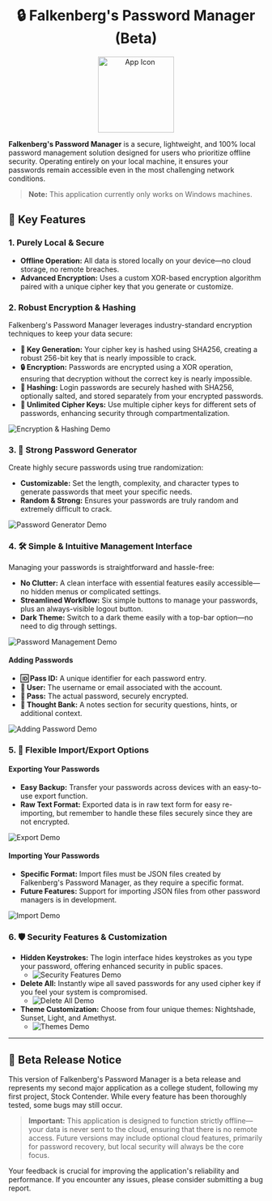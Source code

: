 
<h1 align="center">🔒 Falkenberg's Password Manager (Beta)</h1>
<div align="center">
    <img src="icon.png" alt="App Icon" width="150" />
</div>


**Falkenberg's Password Manager** is a secure, lightweight, and 100% local password management solution designed for users who prioritize offline security. Operating entirely on your local machine, it ensures your passwords remain accessible even in the most challenging network conditions.

> **Note:** This application currently only works on Windows machines.

## 🌟 Key Features

### 1. Purely Local & Secure

- **Offline Operation:** All data is stored locally on your device—no cloud storage, no remote breaches.
- **Advanced Encryption:** Uses a custom XOR-based encryption algorithm paired with a unique cipher key that you generate or customize.
  
### 2. Robust Encryption & Hashing

Falkenberg's Password Manager leverages industry-standard encryption techniques to keep your data secure:

- **🔑 Key Generation:** Your cipher key is hashed using SHA256, creating a robust 256-bit key that is nearly impossible to crack.
- **🔒 Encryption:** Passwords are encrypted using a XOR operation, ensuring that decryption without the correct key is nearly impossible.
- **🔑 Hashing:** Login passwords are securely hashed with SHA256, optionally salted, and stored separately from your encrypted passwords.
- **🔐 Unlimited Cipher Keys:** Use multiple cipher keys for different sets of passwords, enhancing security through compartmentalization.

![Encryption & Hashing Demo](hashDemo.gif)

### 3. 🔧 Strong Password Generator

Create highly secure passwords using true randomization:

- **Customizable:** Set the length, complexity, and character types to generate passwords that meet your specific needs.
- **Random & Strong:** Ensures your passwords are truly random and extremely difficult to crack.

![Password Generator Demo](genDemo.gif)

### 4. 🛠️ Simple & Intuitive Management Interface

Managing your passwords is straightforward and hassle-free:

- **No Clutter:** A clean interface with essential features easily accessible—no hidden menus or complicated settings.
- **Streamlined Workflow:** Six simple buttons to manage your passwords, plus an always-visible logout button.
- **Dark Theme:** Switch to a dark theme easily with a top-bar option—no need to dig through settings.

![Password Management Demo](viewPasswordsDemo.gif)

#### Adding Passwords

- **🆔 Pass ID:** A unique identifier for each password entry.
- **👤 User:** The username or email associated with the account.
- **🔑 Pass:** The actual password, securely encrypted.
- **📝 Thought Bank:** A notes section for security questions, hints, or additional context.

![Adding Password Demo](addPasswordDemo.gif)

### 5. 📁 Flexible Import/Export Options

#### Exporting Your Passwords

- **Easy Backup:** Transfer your passwords across devices with an easy-to-use export function.
- **Raw Text Format:** Exported data is in raw text form for easy re-importing, but remember to handle these files securely since they are not encrypted.

![Export Demo](exportDemo.gif)

#### Importing Your Passwords

- **Specific Format:** Import files must be JSON files created by Falkenberg's Password Manager, as they require a specific format.
- **Future Features:** Support for importing JSON files from other password managers is in development.

![Import Demo](importDemo.gif)

### 6. 🛡️ Security Features & Customization

- **Hidden Keystrokes:** The login interface hides keystrokes as you type your password, offering enhanced security in public spaces.
	- ![Security Features Demo](loginDemo.gif)
- **Delete All:** Instantly wipe all saved passwords for any used cipher key if you feel your system is compromised.
	- ![Delete All Demo](deleteAllDemo.gif)
- **Theme Customization:** Choose from four unique themes: Nightshade, Sunset, Light, and Amethyst.
	- ![Themes Demo](themesDemo.gif)

---

## 🚀 Beta Release Notice

This version of Falkenberg's Password Manager is a beta release and represents my second major application as a college student, following my first project, Stock Contender. While every feature has been thoroughly tested, some bugs may still occur. 

> **Important:** This application is designed to function strictly offline—your data is never sent to the cloud, ensuring that there is no remote access. Future versions may include optional cloud features, primarily for password recovery, but local security will always be the core focus.

Your feedback is crucial for improving the application's reliability and performance. If you encounter any issues, please consider submitting a bug report.

